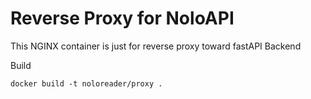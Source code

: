 # Reverse Proxy for NoloAPI

This NGINX container is just for reverse proxy toward fastAPI Backend

Build

```
docker build -t noloreader/proxy .
```
